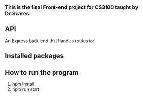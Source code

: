 ### This is the final Front-end project for CS3100 taught by Dr.Soares.

## API
An Express back-end that handles routes to:

## Installed packages


## How to run the program
1. npm install
2. npm run start

